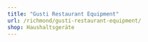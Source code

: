 ```yaml
---
title: "Gusti Restaurant Equipment"
url: /richmond/gusti-restaurant-equipment/
shop: Haushaltsgeräte
---
```


